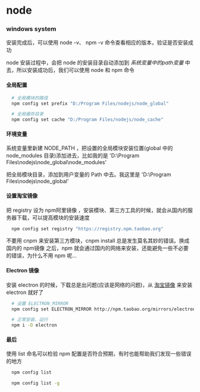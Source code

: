 # node


### windows system

安装完成后，可以使用 node -v、 npm -v 命令查看相应的版本，验证是否安装成功

node 安装过程中，会把 node 的安装目录自动添加到 *系统变量中的path变量* 中去，所以安装成功后，我们可以使用 node 和 npm 命令

#### 全局配置

```sh
  # 全局模块的路径
  npm config set prefix "D:/Program Files/nodejs/node_global"

  # 全局缓存目录
  npm config set cache "D:/Program Files/nodejs/node_cache"
```


#### 环境变量

系统变量里新建 NODE_PATH ，把设置的全局模块安装位置(global 中的 node_modules 目录)添加进去，比如我的是 'D:\Program Files\nodejs\node_global\node_modules'

把全局模块目录，添加到用户变量的 Path 中去。我这里是 'D:\Program Files\nodejs\node_global'


#### 设置淘宝镜像

把 registry 设为 npm阿里镜像 ，安装模块、第三方工具的时候，就会从国内的服务器下载，可以提高模块的安装速度
```sh
  npm config set registry "https://registry.npm.taobao.org"
```

不要用 cnpm 来安装第三方模块，cnpm install 总是发生莫名其妙的错误。换成国内的 npm镜像 之后，npm 就会通过国内的网络来安装，还能避免一些不必要的错误，为什么不用 npm 呢...

#### Electron 镜像

安装 electron 的时候，下载总是出问题(应该是网络的问题)，从 [淘宝镜像](https://npm.taobao.org/mirrors) 来安装 electron 就好了

```sh
  # 设置 ELECTRON_MIRROR
  npm config set ELECTRON_MIRROR http://npm.taobao.org/mirrors/electron/

  # 正常安装、运行
  npm i -D electron
```

#### 最后

使用 list 命名可以检验 npm 配置是否符合预期，有时也能帮助我们发现一些错误的地方

```sh
  npm config list

  npm config list -g
```
